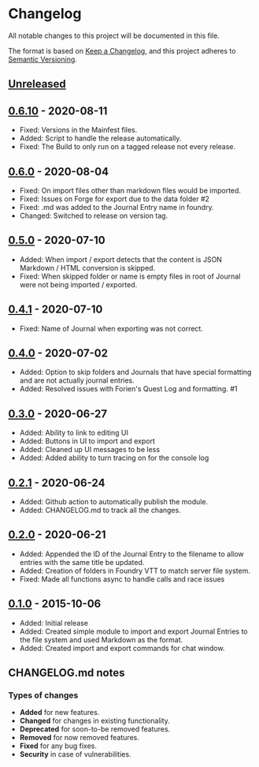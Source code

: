 # Changelog

All notable changes to this project will be documented in this file.

The format is based on [Keep a Changelog](https://keepachangelog.com/en/1.0.0/),
and this project adheres to [Semantic Versioning](https://semver.org/spec/v2.0.0.html).

## [Unreleased]

## [0.6.10] - 2020-08-11

- Fixed: Versions in the Mainfest files.
- Added: Script to handle the release automatically.
- Fixed: The Build to only run on a tagged release not every release.

## [0.6.0] - 2020-08-04

- Fixed: On import files other than markdown files would be imported.
- Fixed: Issues on Forge for export due to the data folder #2
- Fixed: .md was added to the Journal Entry name in foundry.
- Changed: Switched to release on version tag.

## [0.5.0] - 2020-07-10

- Added: When import / export detects that the content is JSON Markdown / HTML conversion is skipped.
- Fixed: When skipped folder or name is empty files in root of Journal were not being imported / exported.

## [0.4.1] - 2020-07-10

- Fixed: Name of Journal when exporting was not correct.

## [0.4.0] - 2020-07-02

- Added: Option to skip folders and Journals that have special formatting and are not actually journal entries.
- Added: Resolved issues with Forien's Quest Log and formatting. #1

## [0.3.0] - 2020-06-27

- Added: Ability to link to editing UI
- Added: Buttons in UI to import and export
- Added: Cleaned up UI messages to be less
- Added: Added ability to turn tracing on for the console log

## [0.2.1] - 2020-06-24

- Added: Github action to automatically publish the module.
- Added: CHANGELOG.md to track all the changes.

## [0.2.0] - 2020-06-21

- Added: Appended the ID of the Journal Entry to the filename to allow entries with the same title be updated.
- Added: Creation of folders in Foundry VTT to match server file system.
- Fixed: Made all functions async to handle calls and race issues

## [0.1.0] - 2015-10-06

- Added: Initial release
- Added: Created simple module to import and export Journal Entries to the file system and used Markdown as the format.
- Added: Created import and export commands for chat window.

[Unreleased]: https://github.com/sytone/foundry-vtt-journal-sync/releases/tag/v0.6.10...HEAD
[0.6.10]: https://github.com/sytone/foundry-vtt-journal-sync/compare/v0.6.0...v0.6.10
[0.6.0]: https://github.com/sytone/foundry-vtt-journal-sync/compare/0.5.0...v0.6.0
[0.5.0]: https://github.com/sytone/foundry-vtt-journal-sync/compare/0.4.1...0.5.0
[0.4.1]: https://github.com/sytone/foundry-vtt-journal-sync/compare/0.4.0...0.4.1
[0.4.0]: https://github.com/sytone/foundry-vtt-journal-sync/compare/0.3.0...0.4.0
[0.3.0]: https://github.com/sytone/foundry-vtt-journal-sync/compare/0.2.1...0.3.0
[0.2.1]: https://github.com/sytone/foundry-vtt-journal-sync/compare/0.2.0...0.2.1
[0.2.0]: https://github.com/olivierlacan/keep-a-changelog/compare/v0.2.0...0.2.0
[0.2.0]: https://github.com/olivierlacan/keep-a-changelog/compare/v0.1.4...v0.2.0
[0.1.4]: https://github.com/olivierlacan/keep-a-changelog/compare/v0.1.0...v0.1.4
[0.1.0]: https://github.com/olivierlacan/keep-a-changelog/releases/tag/v0.1.0

## CHANGELOG.md notes

### Types of changes

- **Added** for new features.
- **Changed** for changes in existing functionality.
- **Deprecated** for soon-to-be removed features.
- **Removed** for now removed features.
- **Fixed** for any bug fixes.
- **Security** in case of vulnerabilities.

